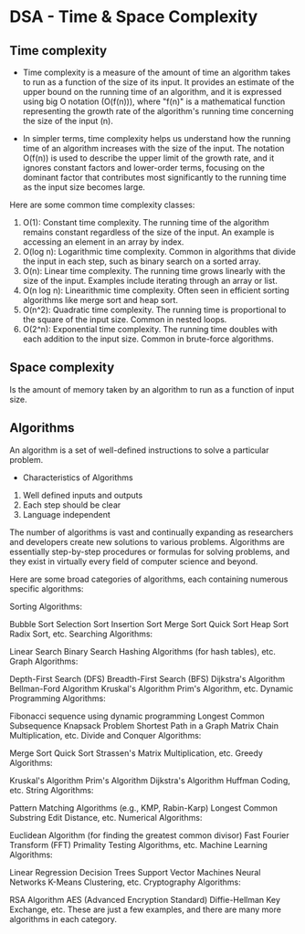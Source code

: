 # DSA - Time & Space Complexity

## Time complexity

* Time complexity is a measure of the amount of time an algorithm takes to run as a function of the size of its input. It provides an estimate of the upper bound on the running time of an algorithm, and it is expressed using big O notation (O(f(n))), where "f(n)" is a mathematical function representing the growth rate of the algorithm's running time concerning the size of the input (n).

* In simpler terms, time complexity helps us understand how the running time of an algorithm increases with the size of the input. The notation O(f(n)) is used to describe the upper limit of the growth rate, and it ignores constant factors and lower-order terms, focusing on the dominant factor that contributes most significantly to the running time as the input size becomes large.

Here are some common time complexity classes:

1. O(1): Constant time complexity. The running time of the algorithm remains constant regardless of the size of the input. An example is accessing an element in an array by index.
2. O(log n): Logarithmic time complexity. Common in algorithms that divide the input in each step, such as binary search on a sorted array.
3. O(n): Linear time complexity. The running time grows linearly with the size of the input. Examples include iterating through an array or list.
4. O(n log n): Linearithmic time complexity. Often seen in efficient sorting algorithms like merge sort and heap sort.
5. O(n^2): Quadratic time complexity. The running time is proportional to the square of the input size. Common in nested loops.
6. O(2^n): Exponential time complexity. The running time doubles with each addition to the input size. Common in brute-force algorithms.

## Space complexity

Is the amount of memory taken by an algorithm to run as a function of input size.

## Algorithms

An algorithm is a set of well-defined instructions to solve a particular problem.

* Characteristics of Algorithms
1. Well defined inputs and outputs
2. Each step should be clear
3. Language independent

The number of algorithms is vast and continually expanding as researchers and developers create new solutions to various problems. Algorithms are essentially step-by-step procedures or formulas for solving problems, and they exist in virtually every field of computer science and beyond.

Here are some broad categories of algorithms, each containing numerous specific algorithms:

Sorting Algorithms:

Bubble Sort
Selection Sort
Insertion Sort
Merge Sort
Quick Sort
Heap Sort
Radix Sort, etc.
Searching Algorithms:

Linear Search
Binary Search
Hashing Algorithms (for hash tables), etc.
Graph Algorithms:

Depth-First Search (DFS)
Breadth-First Search (BFS)
Dijkstra's Algorithm
Bellman-Ford Algorithm
Kruskal's Algorithm
Prim's Algorithm, etc.
Dynamic Programming Algorithms:

Fibonacci sequence using dynamic programming
Longest Common Subsequence
Knapsack Problem
Shortest Path in a Graph
Matrix Chain Multiplication, etc.
Divide and Conquer Algorithms:

Merge Sort
Quick Sort
Strassen's Matrix Multiplication, etc.
Greedy Algorithms:

Kruskal's Algorithm
Prim's Algorithm
Dijkstra's Algorithm
Huffman Coding, etc.
String Algorithms:

Pattern Matching Algorithms (e.g., KMP, Rabin-Karp)
Longest Common Substring
Edit Distance, etc.
Numerical Algorithms:

Euclidean Algorithm (for finding the greatest common divisor)
Fast Fourier Transform (FFT)
Primality Testing Algorithms, etc.
Machine Learning Algorithms:

Linear Regression
Decision Trees
Support Vector Machines
Neural Networks
K-Means Clustering, etc.
Cryptography Algorithms:

RSA Algorithm
AES (Advanced Encryption Standard)
Diffie-Hellman Key Exchange, etc.
These are just a few examples, and there are many more algorithms in each category. 
